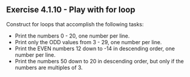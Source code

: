 ## Exercise 4.1.10 - Play with for loop

Construct for loops that accomplish the following tasks:

* Print the numbers 0 - 20, one number per line.
* Print only the ODD values from 3 - 29, one number per line.
* Print the EVEN numbers 12 down to -14 in descending order, one number per line.
* Print the numbers 50 down to 20 in descending order, but only if the numbers are multiples of 3.
